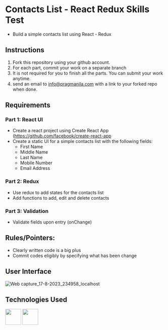 # Contacts List - React Redux Skills Test

- Build a simple contacts list using React - Redux

## Instructions

1. Fork this repository using your github account.
2. For each part, commit your work on a separate branch 
3. It is not required for you to finish all the parts. You can submit your work anytime.
4. send an email to info@pragmanila.com with a link to your forked repo when done. 

## Requirements

### Part 1: React UI

- Create a react project using Create React App (https://github.com/facebook/create-react-app
- Create a static UI for a  simple contacts list with the following fields:
    - First Name
    - Middle Name
    - Last Name
    - Mobile Number
    - Email Address

### Part 2: Redux
- Use redux to add states for the contacts list
- Add functions to add, edit and delete contacts

### Part 3: Validation
- Validate fields upon entry (onChange)


## Rules/Pointers:
- Clearly written code is a big plus
- Commit codes eligibly by specifying what has been change

## User Interface
![Web capture_17-8-2023_234958_localhost](https://github.com/adriandotdev/contacts-react/assets/63532775/2a1f87b5-d1eb-458c-8558-1be5b0352e67)

## Technologies Used
<div>
    <img width="50px" height="50px" src="https://cdn.jsdelivr.net/gh/devicons/devicon/icons/react/react-original.svg" />
     <img width="50px" height="50px" src="https://cdn.jsdelivr.net/gh/devicons/devicon/icons/redux/redux-original.svg" />
</div>
          
